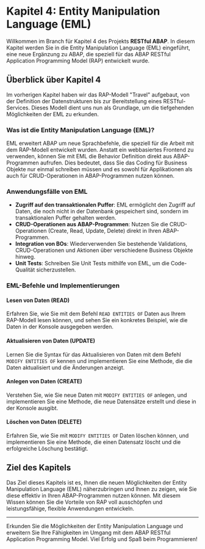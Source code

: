 # Kapitel 4: Entity Manipulation Language (EML)

Willkommen im Branch für Kapitel 4 des Projekts **RESTful ABAP**. In diesem Kapitel werden Sie in die Entity Manipulation Language (EML) eingeführt, eine neue Ergänzung zu ABAP, die speziell für das ABAP RESTful Application Programming Model (RAP) entwickelt wurde.

## Überblick über Kapitel 4

Im vorherigen Kapitel haben wir das RAP-Modell "Travel" aufgebaut, von der Definition der Datenstrukturen bis zur Bereitstellung eines RESTful-Services. Dieses Modell dient uns nun als Grundlage, um die tiefgehenden Möglichkeiten der EML zu erkunden.

### Was ist die Entity Manipulation Language (EML)?

EML erweitert ABAP um neue Sprachbefehle, die speziell für die Arbeit mit dem RAP-Modell entwickelt wurden. Anstatt ein webbasiertes Frontend zu verwenden, können Sie mit EML die Behavior Definition direkt aus ABAP-Programmen aufrufen. Dies bedeutet, dass Sie das Coding für Business Objekte nur einmal schreiben müssen und es sowohl für Applikationen als auch für CRUD-Operationen in ABAP-Programmen nutzen können.

### Anwendungsfälle von EML

- **Zugriff auf den transaktionalen Puffer**: EML ermöglicht den Zugriff auf Daten, die noch nicht in der Datenbank gespeichert sind, sondern im transaktionalen Puffer gehalten werden.
- **CRUD-Operationen aus ABAP-Programmen**: Nutzen Sie die CRUD-Operationen (Create, Read, Update, Delete) direkt in Ihren ABAP-Programmen.
- **Integration von BOs**: Wiederverwenden Sie bestehende Validations, CRUD-Operationen und Aktionen über verschiedene Business Objekte hinweg.
- **Unit Tests**: Schreiben Sie Unit Tests mithilfe von EML, um die Code-Qualität sicherzustellen.

### EML-Befehle und Implementierungen

#### Lesen von Daten (READ)
Erfahren Sie, wie Sie mit dem Befehl `READ ENTITIES OF` Daten aus Ihrem RAP-Modell lesen können, und sehen Sie ein konkretes Beispiel, wie die Daten in der Konsole ausgegeben werden.

#### Aktualisieren von Daten (UPDATE)
Lernen Sie die Syntax für das Aktualisieren von Daten mit dem Befehl `MODIFY ENTITIES OF` kennen und implementieren Sie eine Methode, die die Daten aktualisiert und die Änderungen anzeigt.

#### Anlegen von Daten (CREATE)
Verstehen Sie, wie Sie neue Daten mit `MODIFY ENTITIES OF` anlegen, und implementieren Sie eine Methode, die neue Datensätze erstellt und diese in der Konsole ausgibt.

#### Löschen von Daten (DELETE)
Erfahren Sie, wie Sie mit `MODIFY ENTITIES OF` Daten löschen können, und implementieren Sie eine Methode, die einen Datensatz löscht und die erfolgreiche Löschung bestätigt.

## Ziel des Kapitels

Das Ziel dieses Kapitels ist es, Ihnen die neuen Möglichkeiten der Entity Manipulation Language (EML) näherzubringen und Ihnen zu zeigen, wie Sie diese effektiv in Ihren ABAP-Programmen nutzen können. Mit diesem Wissen können Sie die Vorteile von RAP voll ausschöpfen und leistungsfähige, flexible Anwendungen entwickeln.

---

Erkunden Sie die Möglichkeiten der Entity Manipulation Language und erweitern Sie Ihre Fähigkeiten im Umgang mit dem ABAP RESTful Application Programming Model. Viel Erfolg und Spaß beim Programmieren!
